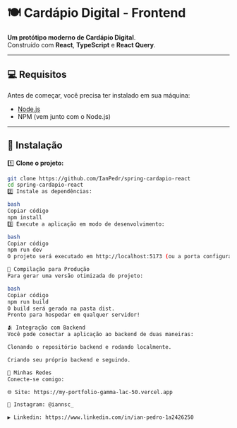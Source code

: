 # 🍽️ Cardápio Digital - Frontend

**Um protótipo moderno de Cardápio Digital**.  
Construído com **React**, **TypeScript** e **React Query**.  

---

## 💻 Requisitos

Antes de começar, você precisa ter instalado em sua máquina:

- [Node.js](https://nodejs.org/)  
- NPM (vem junto com o Node.js)

---

## 🚀 Instalação

1️⃣ **Clone o projeto:**

```bash
git clone https://github.com/IanPedr/spring-cardapio-react
cd spring-cardapio-react
2️⃣ Instale as dependências:

bash
Copiar código
npm install
3️⃣ Execute a aplicação em modo de desenvolvimento:

bash
Copiar código
npm run dev
O projeto será executado em http://localhost:5173 (ou a porta configurada).

🔧 Compilação para Produção
Para gerar uma versão otimizada do projeto:

bash
Copiar código
npm run build
O build será gerado na pasta dist.
Pronto para hospedar em qualquer servidor!

🫂 Integração com Backend
Você pode conectar a aplicação ao backend de duas maneiras:

Clonando o repositório backend e rodando localmente.

Criando seu próprio backend e seguindo.

📱 Minhas Redes
Conecte-se comigo:

🌐 Site: https://my-portfolio-gamma-lac-50.vercel.app

📸 Instagram: @iannsc_

▶️ Linkedin: https://www.linkedin.com/in/ian-pedro-1a2426250
